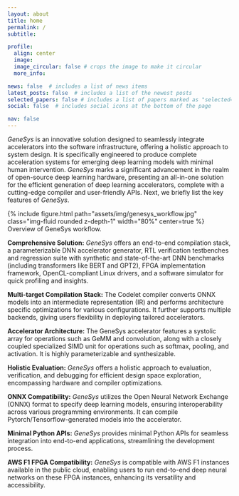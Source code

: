 ```yaml
---
layout: about
title: home 
permalink: /
subtitle: 

profile:
  align: center
  image: 
  image_circular: false # crops the image to make it circular
  more_info:

news: false  # includes a list of news items
latest_posts: false  # includes a list of the newest posts
selected_papers: false # includes a list of papers marked as "selected={true}"
social: false  # includes social icons at the bottom of the page

nav: false
---
```


_GeneSys_ is an innovative solution designed to seamlessly integrate accelerators into the software infrastructure, offering a holistic approach to system design. 
It is specifically engineered to produce complete acceleration systems for emerging deep learning models with minimal human intervention. 
_GeneSys_ marks a significant advancement in the realm of open-source deep learning hardware, presenting an all-in-one solution for the efficient generation of deep learning accelerators, complete with a cutting-edge compiler and user-friendly APIs.
Next, we briefly list the key features of _GeneSys_.

<div class="row mt-3">
    <div class="col-sm mt-3 mt-md-0">
        {% include figure.html path="assets/img/genesys_workflow.jpg" class="img-fluid rounded z-depth-1" width="80%" center=true %}
    </div>
</div>
<div class="caption">
    Overview of GeneSys workflow.
</div>

**Comprehensive Solution:** _GeneSys_ offers an end-to-end compilation stack, a parameterizable DNN accelerator generator, RTL verification testbenches and regression suite with synthetic and state-of-the-art DNN benchmarks (including transformers like BERT and GPT2), FPGA implementation framework, OpenCL-compliant Linux drivers, and a software simulator for quick profiling and insights.

**Multi-target Compilation Stack:** The Codelet compiler converts ONNX models into an intermediate representation (IR) and performs architecture specific optimizations for various configurations.
It further supports multiple backends, giving users flexibility in deploying tailored accelerators.

**Accelerator Architecture:** The GeneSys accelerator features a systolic array for operations such as GeMM and convolution, along with a closely coupled specialized SIMD unit for operations such as softmax, pooling, and activation.
It is highly parameterizable and synthesizable.

**Holistic Evaluation:** _GeneSys_ offers a holistic approach to evaluation, verification, and debugging for efficient design space exploration, encompassing hardware and compiler optimizations.

**ONNX Compatibility:** _GeneSys_ utilizes the Open Neural Network Exchange (ONNX) format to specify deep learning models, ensuring interoperability across various programming environments. It can compile Pytorch/Tensorflow-generated models into the accelerator.

**Minimal Python APIs:** _GeneSys_ provides minimal Python APIs for seamless integration into end-to-end applications, streamlining the development process.

**AWS F1 FPGA Compatibility:** _GeneSys_ is compatible with AWS F1 instances available in the public cloud, enabling users to run end-to-end deep neural networks on these FPGA instances, enhancing its versatility and accessibility.

<!-- OLD FRONT PAGE -->
<!-- _GeneSys_ is a programmable deep learning acceleration system generator.
The core computation engines in _GeneSys_ are a systolic array (for operations such as convolution) and SIMD engine (for operations such as ReLU and pooling). _GeneSys_ is parametrizable, and it is possible to automatically generate hardware with different numbers of processing elements, on-chip buffer configurations, and memory bandwidths.
The generated accelerator acts like a co-processor connected to the host via the PCIe bus.
The target workloads for the accelerator are computer vision and transformers-based models. -->
